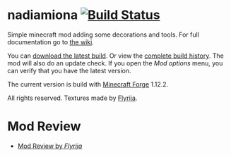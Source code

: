 # nadiamiona [![Build Status](https://travis-ci.org/MoriTanosuke/nadiamiona.svg?branch=master)](https://travis-ci.org/MoriTanosuke/nadiamiona)

Simple minecraft mod adding some decorations and tools. For full documentation go to [the wiki][4].

You can [download the latest build][2]. Or view the [complete build history][3]. The mod will also do an update check. If you open the *Mod options* menu, you can verify that you have the latest version.

The current version is build with [Minecraft Forge][5] 1.12.2.

All rights reserved. Textures made by [Flyrija][0].

# Mod Review

* [Mod Review by *Flyrija*][1]

[0]: https://www.youtube.com/user/Flyrija
[1]: https://www.youtube.com/watch?v=bj9sP5jPlbE
[2]: https://github.com/MoriTanosuke/nadiamiona/releases
[3]: https://travis-ci.org/MoriTanosuke/nadiamiona/builds
[4]: https://github.com/MoriTanosuke/nadiamiona/wiki
[5]: http://www.minecraftforge.net/forum/topic/58706-regarding-minecraft-112-and-policy-changes/
